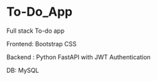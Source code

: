 # To-Do_App
Full stack To-do app


Frontend: Bootstrap CSS


Backend : Python FastAPI with JWT Authentication


DB: MySQL


